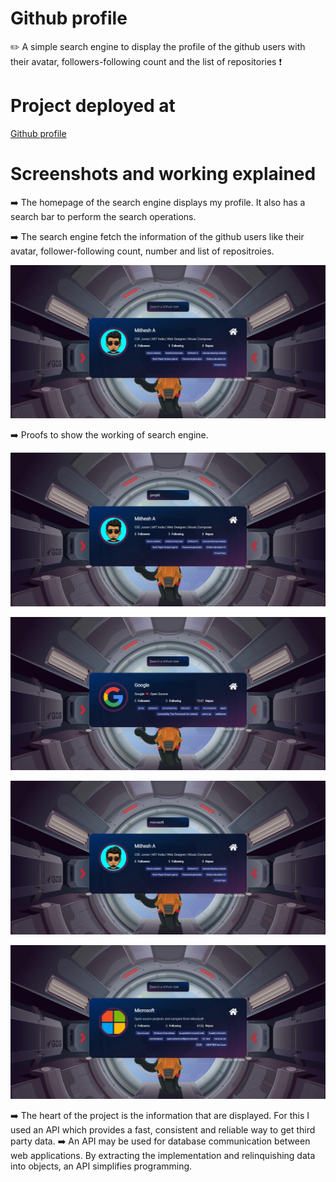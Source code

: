 # Github profile
✏️ A simple search engine to display the profile of the github users with their avatar, followers-following count and the list of repositories ❗
 
# Project deployed at

<a href="https://mithesh14.github.io/Movie-website/">Github profile</a>

# Screenshots and working explained

➡️ The homepage of the search engine displays my profile. It also has a search bar to perform the search operations.

➡️ The search engine fetch the information of the github users like their avatar, follower-following count, number and list of repositroies.

![screenshots](https://github.com/Mithesh14/Github-profile/blob/main/image/image1.jpg)

➡️ Proofs to show the working of search engine.

![screenshots](https://github.com/Mithesh14/Github-profile/blob/main/image/image2.jpg)

![screenshots](https://github.com/Mithesh14/Github-profile/blob/main/image/image3.jpg)

![screenshots](https://github.com/Mithesh14/Github-profile/blob/main/image/image4.jpg)

![screenshots](https://github.com/Mithesh14/Github-profile/blob/main/image/image5.jpg)

➡️ The heart of the project is the information that are displayed. For this I used an API which provides a fast, consistent and reliable way to get third party data. 
➡️ An API may be used for database communication between web applications. By extracting the implementation and relinquishing data into objects, an API simplifies programming.
